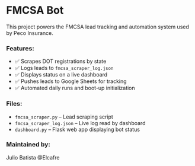 
# FMCSA Bot

This project powers the FMCSA lead tracking and automation system used by Peco Insurance.

### Features:
- ✅ Scrapes DOT registrations by state
- ✅ Logs leads to `fmcsa_scraper_log.json`
- ✅ Displays status on a live dashboard
- ✅ Pushes leads to Google Sheets for tracking
- ✅ Automated daily runs and boot-up initialization

### Files:
- `fmcsa_scraper.py` – Lead scraping script
- `fmcsa_scraper_log.json` – Live log read by dashboard
- `dashboard.py` – Flask web app displaying bot status

### Maintained by:
Julio Batista @Elcafre
